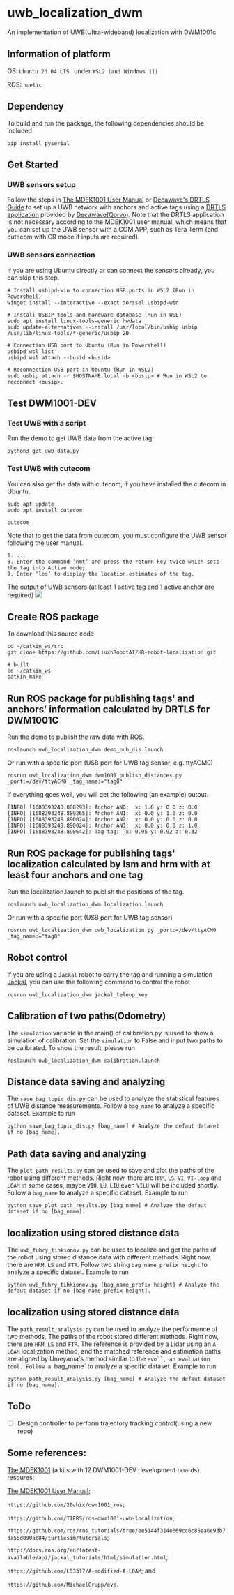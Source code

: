 # uwb_localization_dwm
An implementation of UWB(Ultra-wideband) localization with DWM1001c.

## Information of platform

OS: `Ubuntu 20.04 LTS ` under `WSL2 (and Windows 11)` 

ROS: `noetic`

## Dependency
To build and run the package, the following dependencies should be included.
```
pip install pyserial
```

## Get Started

### UWB sensors setup
Follow the steps in [The MDEK1001 User Manual](https://www.qorvo.com/products/d/da007995) or [Decawave's DRTLS Guide](https://www.qorvo.com/products/d/da007996) to set up a UWB network with anchors and active tags using a [DRTLS application](https://www.qorvo.com/products/d/da007984) provided by [Decawave(Qorvo)](https://www.qorvo.com/products/p/MDEK1001#documents). Note that the DRTLS application is not necessary according to the MDEK1001 user manual, which means that you can set up the UWB sensor with a COM APP, such as Tera Term (and cutecom with CR mode if inputs are required).

### UWB sensors connection
If you are using Ubuntu directly or can connect the sensors already, you can skip this step.

```
# Install usbipd-win to connection USB ports in WSL2 (Run in Powershell)
winget install --interactive --exact dorssel.usbipd-win

# Install USBIP tools and hardware database (Run in WSL)
sudo apt install linux-tools-generic hwdata
sudo update-alternatives --install /usr/local/bin/usbip usbip /usr/lib/linux-tools/*-generic/usbip 20

# Connection USB port to Ubuntu (Run in Powershell)
usbipd wsl list
usbipd wsl attach --busid <busid>

# Reconnection USB port in Ubuntu (Run in WSL2)
sudo usbip attach -r $HOSTNAME.local -b <busip> # Run in WSL2 to reconnect <busip>.
```

## Test DWM1001-DEV
### Test UWB with a script
Run the demo to get UWB data from the active tag:

```
python3 get_uwb_data.py
```

### Test UWB with cutecom
You can also get the data with cutecom, if you have installed the cutecom in Ubuntu.
```
sudo apt update
sudo apt install cutecom

cutecom
```
Note that to get the data from cutecom, you must configure the UWB sensor following the user manual.
```
1. ...
8. Enter the command ‘nmt’ and press the return key twice which sets the tag into Active mode;
9. Enter ‘les’ to display the location estimates of the tag.
```
The output of UWB sensors (at least 1 active tag and 1 active anchor are required)
![](picture/cutecom_DWM1001DEV_output.png)

## Create ROS package
To download this source code
```
cd ~/catkin_ws/src
git clone https://github.com/LiuxhRobotAI/HR-robot-localization.git

# built
cd ~/catkin_ws
catkin_make
```

## Run ROS package for publishing tags' and anchors' information calculated by DRTLS for DWM1001C
Run the demo to publish the raw data with ROS.
```
roslaunch uwb_localization_dwm demo_pub_dis.launch
```
Or run with a specific port (USB port for UWB tag sensor, e.g. ttyACM0)
```
rosrun uwb_localization_dwm dwm1001_publish_distances.py _port:=/dev/ttyACM0 _tag_name:="tag0"
```

If everything goes well, you will get the following (an example) output.
```
[INFO] [1688393248.888293]: Anchor AN0:  x: 1.0 y: 0.0 z: 0.0
[INFO] [1688393248.889265]: Anchor AN1:  x: 0.0 y: 1.0 z: 0.0
[INFO] [1688393248.890024]: Anchor AN2:  x: 0.0 y: 0.0 z: 0.0
[INFO] [1688393248.890024]: Anchor AN3:  x: 0.0 y: 0.0 z: 1.0
[INFO] [1688393248.890642]: Tag tag:  x: 0.95 y: 0.92 z: 0.32
```

## Run ROS package for publishing tags' localization calculated by lsm and hrm with at least four anchors and one tag
Run the localization.launch to publish the positions of the tag.
```
roslaunch uwb_localization_dwm localization.launch
```
Or run with a specific port (USB port for UWB tag sensor)
```
rosrun uwb_localization_dwm uwb_localization.py _port:=/dev/ttyACM0 _tag_name:="tag0"
```

## Robot control
If you are using a `Jackal` robot to carry the tag and running a simulation [Jackal](http://docs.ros.org/en/latest-available/api/jackal_tutorials/html/simulation.html), you can use the following command to control the robot
```
rosrun uwb_localization_dwm jackal_teleop_key
```

## Calibration of two paths(Odometry)
The `simulation` variable in the main() of calibration.py is used to show a simulation of calibration. Set the `simulation` to False and input two paths to be calibrated. To show the result, please run
```
roslaunch uwb_localization_dwm calibration.launch
```

## Distance data saving and analyzing
The `save_bag_topic_dis.py`  can be used to analyze the statistical features of UWB distance measurements. Follow a `bag_name` to analyze a specific dataset. Example to run
```
python save_bag_topic_dis.py [bag_name] # Analyze the defaut dataset if no [bag_name].
```

## Path data saving and analyzing
The `plot_path_results.py` can be used to save and plot the paths of the robot using different methods. Right now, there are `HRM`, `LS`, `VI`, `VI-loop` and `LOAM` in some cases, maybe `VIU`, `LU`, `LIU` even `VILU` will be included shortly. Follow a `bag_name` to analyze a specific dataset. Example to run
```
python save_plot_path_results.py [bag_name] # Analyze the defaut dataset if no [bag_name].
```

## localization using stored distance data
The `uwb_fuhry_tihkionov.py` can be used to localize and get the paths of the robot using stored distance data with different methods. Right now, there are `HRM`, `LS` and `FTR`. Follow two string `bag_name_prefix height` to analyze a specific dataset. Example to run
```
python uwb_fuhry_tihkionov.py [bag_name_prefix height] # Analyze the defaut dataset if no [bag_name_prefix height].
```

## localization using stored distance data
The `path_result_analysis.py` can be used to analyze the performance of two methods. The paths of the robot stored different methods. Right now, there are `HRM`, `LS` and `FTR`. The reference is provided by a Lidar using an `A-LOAM` localization method, and the matched reference and estimation paths are aligned by Umeyama's method similar to the `evo``, an evaluation tool. Follow a `bag_name` to analyze a specific dataset. Example to run
```
python path_result_analysis.py [bag_name] # Analyze the defaut dataset if no [bag_name].
```

## ToDo
- [ ] Design controller to perform trajectory tracking control(using a new repo)

## Some references:
[The MDEK1001](https://www.qorvo.com/products/p/MDEK1001#documents) (a kits with 12 DWM1001-DEV development boards) resoures;

[The MDEK1001 User Manual](https://www.qorvo.com/products/d/da007995);

`https://github.com/20chix/dwm1001_ros`;

`https://github.com/TIERS/ros-dwm1001-uwb-localization`;

`https://github.com/ros/ros_tutorials/tree/ee5144f314e669cc6c85ea6e93b7da55d090a684/turtlesim/tutorials`;

`http://docs.ros.org/en/latest-available/api/jackal_tutorials/html/simulation.html`;

`https://github.com/L53317/A-modified-A-LOAM`; and

`https://github.com/MichaelGrupp/evo`.
